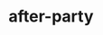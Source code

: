 # after-party
  <!-- "dependencies": {
    "dotenv": "^8.2.0",
    "express": "^4.17.1",
    "morgan": "^1.10.0"
  } -->